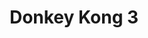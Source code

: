 ---
layout: video
series: Mike and Bootsy
episode: 12
title: Donkey Kong 3
permalink: /mike-and-bootsy/episode-12
video_info:
  - youtube;YouTube;YYCYsWn2DyQ
release_date: 2016-03-17
platforms:
  - Nintendo Entertainment System
short_platforms:
  - NES
thumbnails:
games:
  - Donkey Kong 3
current_description: |
  Donkey Kong 3 (NES) Mike & Bootsy
---